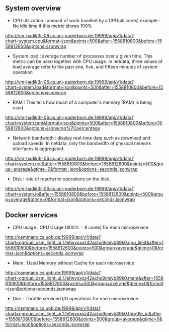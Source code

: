 ## System overview

+ CPU utilization : amount of work handled by a CPU(all cores) example : No idle time if this metric shows 100%

http://vm-hadik3r-06.cs.uni-paderborn.de:19999/api/v1/data?chart=system.cpu&format=json&points=500&after=1558810800&before=1558812600&options=jsonwrap


+ System load : average number of processes over a given time. This metric can be used together with CPU usage. In netdata, three values of load average refer to the past one, five, and fifteen minutes of system operation

http://vm-hadik3r-06.cs.uni-paderborn.de:19999/api/v1/data?chart=system.load&format=json&points=500&after=1558810800&before=1558812600&options=jsonwrap

+ RAM : This tells how much of a computer's memory (RAM) is being used.

http://vm-hadik3r-06.cs.uni-paderborn.de:19999/api/v1/data?chart=system.ram&format=json&points=500&after=1558810800&before=1558812600&options=jsonwrap%7Cpercentage


+ Network bandwidth : display real-time data such as download and upload speeds. In netdata, only the bandwidth of physical network interfaces is aggregated.

http://vm-hadik3r-06.cs.uni-paderborn.de:19999/api/v1/data?chart=system.net&after=1558810800&before=1558812600&points=500&group=average&gtime=0&format=json&options=seconds,jsonwrap

+ Disk : rate of read/write operations on the disk.

http://vm-hadik3r-06.cs.uni-paderborn.de:19999/api/v1/data?chart=system.io&after=1558810800&before=1558812600&points=500&group=average&gtime=0&format=json&options=seconds,jsonwrap

## Docker services

+ CPU usage : CPU Usage (800% = 8 cores) for each microservice

http://osmmano.cs.upb.de:19999/api/v1/data?chart=cgroup_osm_light_ui.1.1efwvxxoz42acho9imiyb89k0.cpu_limit&after=1558810800&before=1558812600&points=500&group=average&gtime=0&format=json&options=seconds,jsonwrap

+ Mem : Used Memory without Cache for each microservice

http://osmmano.cs.upb.de:19999/api/v1/data?chart=cgroup_osm_light_ui.1.1efwvxxoz42acho9imiyb89k0.mem&after=1558810800&before=1558812600&points=500&group=average&gtime=0&format=json&options=seconds,jsonwrap


+ Disk : Throttle serviced I/O operations for each microservice

http://osmmano.cs.upb.de:19999/api/v1/data?chart=cgroup_osm_light_ui.1.1efwvxxoz42acho9imiyb89k0.throttle_io&after=1558810800&before=1558812600&points=500&group=average&gtime=0&format=json&options=seconds,jsonwrap
